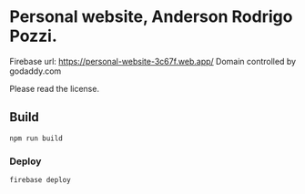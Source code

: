 # Personal website, Anderson Rodrigo Pozzi.

Firebase url: https://personal-website-3c67f.web.app/
Domain controlled by godaddy.com

Please read the license.

## Build
```
npm run build
```

### Deploy
```
firebase deploy
```
